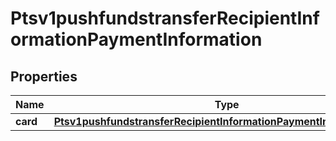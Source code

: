
# Ptsv1pushfundstransferRecipientInformationPaymentInformation

## Properties
Name | Type | Description | Notes
------------ | ------------- | ------------- | -------------
**card** | [**Ptsv1pushfundstransferRecipientInformationPaymentInformationCard**](Ptsv1pushfundstransferRecipientInformationPaymentInformationCard.md) |  |  [optional]



